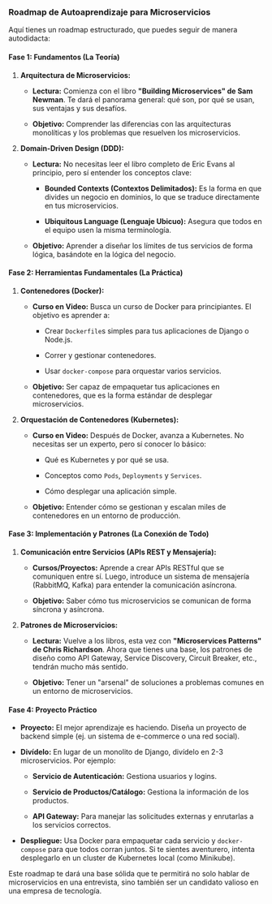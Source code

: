 ### Roadmap de Autoaprendizaje para Microservicios

Aquí tienes un roadmap estructurado, que puedes seguir de manera autodidacta:

#### **Fase 1: Fundamentos (La Teoría)**

1. **Arquitectura de Microservicios:**
    
    - **Lectura:** Comienza con el libro **"Building Microservices" de Sam Newman**. Te dará el panorama general: qué son, por qué se usan, sus ventajas y sus desafíos.
        
    - **Objetivo:** Comprender las diferencias con las arquitecturas monolíticas y los problemas que resuelven los microservicios.
        
2. **Domain-Driven Design (DDD):**
    
    - **Lectura:** No necesitas leer el libro completo de Eric Evans al principio, pero sí entender los conceptos clave:
        
        - **Bounded Contexts (Contextos Delimitados):** Es la forma en que divides un negocio en dominios, lo que se traduce directamente en tus microservicios.
            
        - **Ubiquitous Language (Lenguaje Ubicuo):** Asegura que todos en el equipo usen la misma terminología.
            
    - **Objetivo:** Aprender a diseñar los límites de tus servicios de forma lógica, basándote en la lógica del negocio.
        

#### **Fase 2: Herramientas Fundamentales (La Práctica)**

1. **Contenedores (Docker):**

    - **Curso en Video:** Busca un curso de Docker para principiantes. El objetivo es aprender a:
    
        - Crear `Dockerfile`s simples para tus aplicaciones de Django o Node.js.
        
        - Correr y gestionar contenedores.
        
        - Usar `docker-compose` para orquestar varios servicios.
        
    - **Objetivo:** Ser capaz de empaquetar tus aplicaciones en contenedores, que es la forma estándar de desplegar microservicios.

2. **Orquestación de Contenedores (Kubernetes):**

    - **Curso en Video:** Después de Docker, avanza a Kubernetes. No necesitas ser un experto, pero sí conocer lo básico:
        
        - Qué es Kubernetes y por qué se usa.
        
        - Conceptos como `Pods`, `Deployments` y `Services`.
        
        - Cómo desplegar una aplicación simple.
        
    - **Objetivo:** Entender cómo se gestionan y escalan miles de contenedores en un entorno de producción.


#### **Fase 3: Implementación y Patrones (La Conexión de Todo)**

1. **Comunicación entre Servicios (APIs REST y Mensajería):**

    - **Cursos/Proyectos:** Aprende a crear APIs RESTful que se comuniquen entre sí. Luego, introduce un sistema de mensajería (RabbitMQ, Kafka) para entender la comunicación asíncrona.
    
    - **Objetivo:** Saber cómo tus microservicios se comunican de forma síncrona y asíncrona.

2. **Patrones de Microservicios:**

    - **Lectura:** Vuelve a los libros, esta vez con **"Microservices Patterns" de Chris Richardson**. Ahora que tienes una base, los patrones de diseño como API Gateway, Service Discovery, Circuit Breaker, etc., tendrán mucho más sentido.
    
    - **Objetivo:** Tener un "arsenal" de soluciones a problemas comunes en un entorno de microservicios.


#### **Fase 4: Proyecto Práctico**

- **Proyecto:** El mejor aprendizaje es haciendo. Diseña un proyecto de backend simple (ej. un sistema de e-commerce o una red social).

- **Divídelo:** En lugar de un monolito de Django, divídelo en 2-3 microservicios. Por ejemplo:

    - **Servicio de Autenticación:** Gestiona usuarios y logins.
    
    - **Servicio de Productos/Catálogo:** Gestiona la información de los productos.
    
    - **API Gateway:** Para manejar las solicitudes externas y enrutarlas a los servicios correctos.

- **Despliegue:** Usa Docker para empaquetar cada servicio y `docker-compose` para que todos corran juntos. Si te sientes aventurero, intenta desplegarlo en un cluster de Kubernetes local (como Minikube).


Este roadmap te dará una base sólida que te permitirá no solo hablar de microservicios en una entrevista, sino también ser un candidato valioso en una empresa de tecnología.